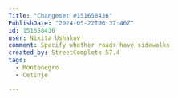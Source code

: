 ```yaml
---
Title: "Changeset #151658436"
PublishDate: "2024-05-22T06:37:46Z"
id: 151658436
user: Nikita Ushakov
comment: Specify whether roads have sidewalks
created_by: StreetComplete 57.4
tags:
  - Montenegro
  - Cetinje

---
```

